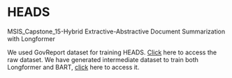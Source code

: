 # HEADS
MSIS_Capstone_15-Hybrid Extractive-Abstractive Document Summarization with Longformer

We used GovReport dataset for training HEADS. [Click](https://drive.google.com/drive/folders/1iakKBJEJz7keea-P_I0WForMzF1gApXC?usp=sharing) here to access the raw dataset. We have generated intermediate dataset to train both Longformer and BART, [click](https://drive.google.com/drive/folders/1pwtrx7N_66hJAMwOgub6IrlembLI0-Uy?usp=sharing) here to access it.
